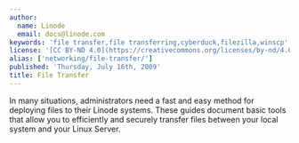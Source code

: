 ```yaml
---
author:
  name: Linode
  email: docs@linode.com
keywords: 'file transfer,file transferring,cyberduck,filezilla,winscp'
license: '[CC BY-ND 4.0](https://creativecommons.org/licenses/by-nd/4.0)'
alias: ['networking/file-transfer/']
published: 'Thursday, July 16th, 2009'
title: File Transfer
---
```


In many situations, administrators need a fast and easy method for deploying files to their Linode systems. These guides document basic tools that allow you to efficiently and securely transfer files between your local system and your Linux Server.
